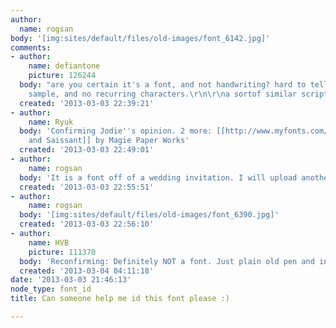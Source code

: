 ```yaml
---
author:
  name: rogsan
body: '[img:sites/default/files/old-images/font_6142.jpg]'
comments:
- author:
    name: defiantone
    picture: 126244
  body: "are you certain it's a font, and not handwriting? hard to tell from your
    sample, and no recurring characters.\r\n\r\na sortof similar script: [[http://www.fontshop.com/fonts/singles/sudtipos/sudestada_regular_ot/|Sudestada]]"
  created: '2013-03-03 22:39:21'
- author:
    name: Ryuk
  body: 'Confirming Jodie''s opinion. 2 more: [[http://www.myfonts.com/foundry/Magpie_Paper_Works|Vermandois
    and Saissant]] by Magie Paper Works'
  created: '2013-03-03 22:49:01'
- author:
    name: rogsan
  body: 'It is a font off of a wedding invitation. I will upload another pic. '
  created: '2013-03-03 22:55:51'
- author:
    name: rogsan
  body: '[img:sites/default/files/old-images/font_6390.jpg]'
  created: '2013-03-03 22:56:10'
- author:
    name: HVB
    picture: 111370
  body: 'Reconfirming: Definitely NOT a font. Just plain old pen and ink handwriting.    Herb'
  created: '2013-03-04 04:11:18'
date: '2013-03-03 21:46:13'
node_type: font_id
title: Can someone help me id this font please :)

---
```


